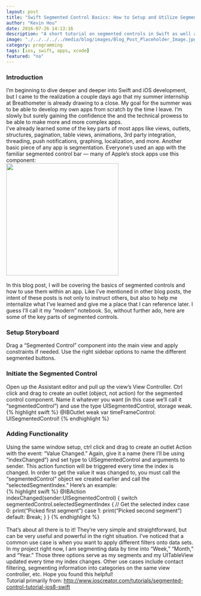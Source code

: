 ```yaml
---
layout: post
title: "Swift Segmented Control Basics: How to Setup and Utilize Segmented Controls"
author: "Kevin Hou"
date: 2016-07-26 14:13:16
description: "A short tutorial on segmented controls in Swift as well as a brief explanation on why I write these blog posts."
image: "./../../../../media/blog/images/Blog_Post_Placeholder_Image.jpg"
category: programming
tags: [ios, swift, apps, xcode]
featured: "no"
---
```

<h3 class="post-subheader">Introduction</h3>
I’m beginning to dive deeper and deeper into Swift and iOS development, but I came to the realization a couple days ago that my summer internship at Breathometer is already drawing to a close. My goal for the summer was to be able to develop my own apps from scratch by the time I leave. I’m slowly but surely gaining the confidence the and the technical prowess to be able to make more and more complex apps.
<br class="post-line-break">
I’ve already learned some of the key parts of most apps like views, outlets, structures, pagination, table views, animations, 3rd party integration, threading, push notifications, graphing, localization, and more. Another basic piece of any app is segmentation. Everyone’s used an app with the familiar segmented control bar — many of Apple’s stock apps use this component:
<br class="post-line-break"><img src="http://kintek.com.au/assets/UISegmentedControl_Button_iOS7.jpg" width="300px">
<br class="post-line-break">
<br class="post-line-break">
In this blog post, I will be covering the basics of segmented controls and how to use them within an app. Like I’ve mentioned in other blog posts, the intent of these posts is not only to instruct others, but also to help me internalize what I’ve learned and give me a place that I can reference later. I guess I’ll call it my “modern” notebook. So, without further ado, here are some of the key parts of segmented controls.
<br class="post-line-break">
<h3 class="post-subheader">Setup Storyboard</h3>
Drag a “Segmented Control” component into the main view and apply constraints if needed. Use the right sidebar options to name the different segmented buttons.
<br class="post-line-break">
<h3 class="post-subheader">Initiate the Segmented Control</h3>
Open up the Assistant editor and pull up the view’s View Controller. Ctrl click and drag to create an outlet (object, not action) for the segmented control component. Name it whatever you want (in this case we’ll call it “segmentedControl”) and use the type UISegmentedControl, storage weak.
{% highlight swift %}
@IBOutlet weak var timeFrameControl: UISegmentedControl!
{% endhighlight %}
<br class="post-line-break">
<h3 class="post-subheader">Adding Functionality</h3>
Using the same window setup, ctrl click and drag to create an outlet Action with the event: “Value Changed.” Again, give it a name (here I’ll be using “indexChanged”) and set type to UISegmentedControl and arguments to sender. This action function will be triggered every time the index is changed. In order to get the value it was changed to, you must call the “segmentedControl” object we created earlier and call the “selectedSegmentIndex.” Here’s an example:<br class="post-line-break">
{% highlight swift %}
@IBAction indexChanged(sender:UISegmentedControl) {
    switch segmentedControl.selectedSegmentIndex { // Get the selected index
        case 0:
            print(“Picked first segment”)
        case 1:
            print(“Picked second segment”)
        default:
            Break;
    }
}
{% endhighlight %}
<br class="post-line-break">
<br class="post-line-break">
That’s about all there is to it! They’re very simple and straightforward, but can be very useful and powerful in the right situation. I’ve noticed that a common use case is when you want to apply different filters onto data sets. In my project right now, I am segmenting data by time into “Week,” “Month,” and “Year.” Those three options serve as my segments and my UITableView updated every time my index changes. Other use cases include contact filtering, segmenting information into categories on the same view controller, etc. Hope you found this helpful!
<br class="post-line-break">
Tutorial primarily from: <a href="http://www.ioscreator.com/tutorials/segmented-control-tutorial-ios8-swift" target="_blank">http://www.ioscreator.com/tutorials/segmented-control-tutorial-ios8-swift</a>
